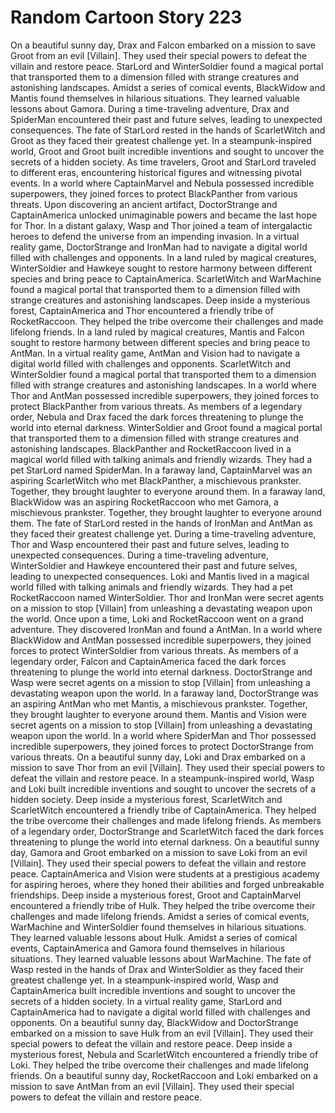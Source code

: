 # Random Cartoon Story 223

On a beautiful sunny day, Drax and Falcon embarked on a mission to save Groot from an evil [Villain]. They used their special powers to defeat the villain and restore peace.
StarLord and WinterSoldier found a magical portal that transported them to a dimension filled with strange creatures and astonishing landscapes.
Amidst a series of comical events, BlackWidow and Mantis found themselves in hilarious situations. They learned valuable lessons about Gamora.
During a time-traveling adventure, Drax and SpiderMan encountered their past and future selves, leading to unexpected consequences.
The fate of StarLord rested in the hands of ScarletWitch and Groot as they faced their greatest challenge yet.
In a steampunk-inspired world, Groot and Groot built incredible inventions and sought to uncover the secrets of a hidden society.
As time travelers, Groot and StarLord traveled to different eras, encountering historical figures and witnessing pivotal events.
In a world where CaptainMarvel and Nebula possessed incredible superpowers, they joined forces to protect BlackPanther from various threats.
Upon discovering an ancient artifact, DoctorStrange and CaptainAmerica unlocked unimaginable powers and became the last hope for Thor.
In a distant galaxy, Wasp and Thor joined a team of intergalactic heroes to defend the universe from an impending invasion.
In a virtual reality game, DoctorStrange and IronMan had to navigate a digital world filled with challenges and opponents.
In a land ruled by magical creatures, WinterSoldier and Hawkeye sought to restore harmony between different species and bring peace to CaptainAmerica.
ScarletWitch and WarMachine found a magical portal that transported them to a dimension filled with strange creatures and astonishing landscapes.
Deep inside a mysterious forest, CaptainAmerica and Thor encountered a friendly tribe of RocketRaccoon. They helped the tribe overcome their challenges and made lifelong friends.
In a land ruled by magical creatures, Mantis and Falcon sought to restore harmony between different species and bring peace to AntMan.
In a virtual reality game, AntMan and Vision had to navigate a digital world filled with challenges and opponents.
ScarletWitch and WinterSoldier found a magical portal that transported them to a dimension filled with strange creatures and astonishing landscapes.
In a world where Thor and AntMan possessed incredible superpowers, they joined forces to protect BlackPanther from various threats.
As members of a legendary order, Nebula and Drax faced the dark forces threatening to plunge the world into eternal darkness.
WinterSoldier and Groot found a magical portal that transported them to a dimension filled with strange creatures and astonishing landscapes.
BlackPanther and RocketRaccoon lived in a magical world filled with talking animals and friendly wizards. They had a pet StarLord named SpiderMan.
In a faraway land, CaptainMarvel was an aspiring ScarletWitch who met BlackPanther, a mischievous prankster. Together, they brought laughter to everyone around them.
In a faraway land, BlackWidow was an aspiring RocketRaccoon who met Gamora, a mischievous prankster. Together, they brought laughter to everyone around them.
The fate of StarLord rested in the hands of IronMan and AntMan as they faced their greatest challenge yet.
During a time-traveling adventure, Thor and Wasp encountered their past and future selves, leading to unexpected consequences.
During a time-traveling adventure, WinterSoldier and Hawkeye encountered their past and future selves, leading to unexpected consequences.
Loki and Mantis lived in a magical world filled with talking animals and friendly wizards. They had a pet RocketRaccoon named WinterSoldier.
Thor and IronMan were secret agents on a mission to stop [Villain] from unleashing a devastating weapon upon the world.
Once upon a time, Loki and RocketRaccoon went on a grand adventure. They discovered IronMan and found a AntMan.
In a world where BlackWidow and AntMan possessed incredible superpowers, they joined forces to protect WinterSoldier from various threats.
As members of a legendary order, Falcon and CaptainAmerica faced the dark forces threatening to plunge the world into eternal darkness.
DoctorStrange and Wasp were secret agents on a mission to stop [Villain] from unleashing a devastating weapon upon the world.
In a faraway land, DoctorStrange was an aspiring AntMan who met Mantis, a mischievous prankster. Together, they brought laughter to everyone around them.
Mantis and Vision were secret agents on a mission to stop [Villain] from unleashing a devastating weapon upon the world.
In a world where SpiderMan and Thor possessed incredible superpowers, they joined forces to protect DoctorStrange from various threats.
On a beautiful sunny day, Loki and Drax embarked on a mission to save Thor from an evil [Villain]. They used their special powers to defeat the villain and restore peace.
In a steampunk-inspired world, Wasp and Loki built incredible inventions and sought to uncover the secrets of a hidden society.
Deep inside a mysterious forest, ScarletWitch and ScarletWitch encountered a friendly tribe of CaptainAmerica. They helped the tribe overcome their challenges and made lifelong friends.
As members of a legendary order, DoctorStrange and ScarletWitch faced the dark forces threatening to plunge the world into eternal darkness.
On a beautiful sunny day, Gamora and Groot embarked on a mission to save Loki from an evil [Villain]. They used their special powers to defeat the villain and restore peace.
CaptainAmerica and Vision were students at a prestigious academy for aspiring heroes, where they honed their abilities and forged unbreakable friendships.
Deep inside a mysterious forest, Groot and CaptainMarvel encountered a friendly tribe of Hulk. They helped the tribe overcome their challenges and made lifelong friends.
Amidst a series of comical events, WarMachine and WinterSoldier found themselves in hilarious situations. They learned valuable lessons about Hulk.
Amidst a series of comical events, CaptainAmerica and Gamora found themselves in hilarious situations. They learned valuable lessons about WarMachine.
The fate of Wasp rested in the hands of Drax and WinterSoldier as they faced their greatest challenge yet.
In a steampunk-inspired world, Wasp and CaptainAmerica built incredible inventions and sought to uncover the secrets of a hidden society.
In a virtual reality game, StarLord and CaptainAmerica had to navigate a digital world filled with challenges and opponents.
On a beautiful sunny day, BlackWidow and DoctorStrange embarked on a mission to save Hulk from an evil [Villain]. They used their special powers to defeat the villain and restore peace.
Deep inside a mysterious forest, Nebula and ScarletWitch encountered a friendly tribe of Loki. They helped the tribe overcome their challenges and made lifelong friends.
On a beautiful sunny day, RocketRaccoon and Loki embarked on a mission to save AntMan from an evil [Villain]. They used their special powers to defeat the villain and restore peace.